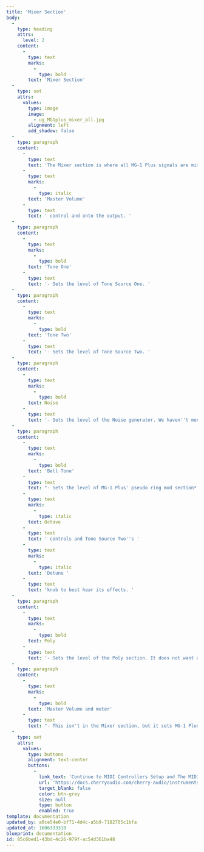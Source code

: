 ```yaml
---
title: 'Mixer Section'
body:
  -
    type: heading
    attrs:
      level: 2
    content:
      -
        type: text
        marks:
          -
            type: bold
        text: 'Mixer Section'
  -
    type: set
    attrs:
      values:
        type: image
        image:
          - ug_MG1plus_mixer_all.jpg
        alignment: left
        add_shadow: false
  -
    type: paragraph
    content:
      -
        type: text
        text: 'The Mixer section is where all MG-1 Plus signals are mixed together before going to the '
      -
        type: text
        marks:
          -
            type: italic
        text: 'Master Volume'
      -
        type: text
        text: ' control and onto the output. '
  -
    type: paragraph
    content:
      -
        type: text
        marks:
          -
            type: bold
        text: 'Tone One'
      -
        type: text
        text: '- Sets the level of Tone Source One. '
  -
    type: paragraph
    content:
      -
        type: text
        marks:
          -
            type: bold
        text: 'Tone Two'
      -
        type: text
        text: '- Sets the level of Tone Source Two. '
  -
    type: paragraph
    content:
      -
        type: text
        marks:
          -
            type: bold
        text: Noise
      -
        type: text
        text: '- Sets the level of the Noise generator. We haven''t mentioned the Noise generator up to this point, because it has no other controls, but it creates random noise containing all frequencies at relatively equal amplitude. Like the Tone Sources, the Noise generator is routed through the filter and amplifier. '
  -
    type: paragraph
    content:
      -
        type: text
        marks:
          -
            type: bold
        text: 'Bell Tone'
      -
        type: text
        text: "- Sets the level of MG-1 Plus' pseudo ring mod section*. This multiplies the signals of Source One and Tone Source Two together, typically resulting in a metallic tone with inharmonic overtones often used to recreate pitched percussion instruments such as bells and chimes.\_Manipulate the Tone Source "
      -
        type: text
        marks:
          -
            type: italic
        text: Octave
      -
        type: text
        text: ' controls and Tone Source Two''s '
      -
        type: text
        marks:
          -
            type: italic
        text: 'Detune '
      -
        type: text
        text: 'knob to best hear its effects. '
  -
    type: paragraph
    content:
      -
        type: text
        marks:
          -
            type: bold
        text: Poly
      -
        type: text
        text: '- Sets the level of the Poly section. It does not want a cracker. '
  -
    type: paragraph
    content:
      -
        type: text
        marks:
          -
            type: bold
        text: 'Master Volume and meter'
      -
        type: text
        text: "- This isn't in the Mixer section, but it sets MG-1 Plus's final volume.\_The meter is a five-LED affair and should be set like any other meter; it should nominally sit around the third and fourth LED from the bottom. "
  -
    type: set
    attrs:
      values:
        type: buttons
        alignment: text-center
        buttons:
          -
            link_text: 'Continue to MIDI Controllers Setup and The MIDI Tab Controllers Setup and The MIDI Tab section'
            url: 'https://docs.cherryaudio.com/cherry-audio/instruments/mg-1-plus/midi-controllers-setup-and-the-midi-tab'
            target_blank: false
            color: btn-grey
            size: null
            type: button
            enabled: true
template: documentation
updated_by: a0ce54e0-bf71-4d4c-a5b9-7182705c1bfa
updated_at: 1606333310
blueprint: documentation
id: 85c6bed1-43bd-4c26-979f-ac54d361ba48
---
```


